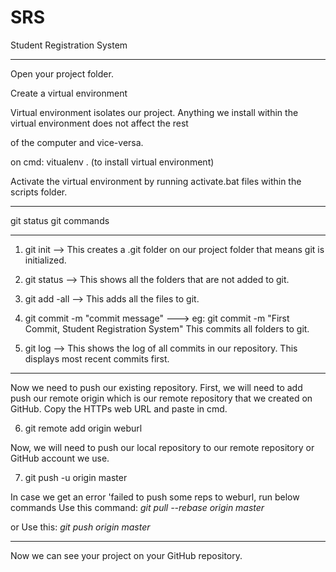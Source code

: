 # SRS
Student Registration System

___________________________________________________________
Open your project folder.

Create a virtual environment

Virtual environment isolates our project. Anything we install within the virtual environment does not affect the rest

of the computer and vice-versa.

on cmd: vitualenv . (to install virtual environment)

Activate the virtual environment by running activate.bat files within the scripts folder.
___________________________________________________________________________________________

git status git commands
___________________________________________________________________________________________
1. git init -->
This creates a .git folder on our project folder that means git is initialized.

2. git status -->
This shows all the folders that are not added to git.

3. git add -all -->
This adds all the files to git.

4. git commit -m "commit message" ---> eg: git commit -m "First Commit, Student Registration System"
This commits all folders to git.

5. git log -->
This shows the log of all commits in our repository. This displays most recent commits first.
________________________________________________________________________________________________________________________________
Now we need to push our existing repository. First, we will need to add push our remote origin which is our remote
repository that we created on GitHub. Copy the HTTPs web URL and paste in cmd.

6. git remote add origin weburl

Now, we will need to push our local repository to our remote repository or GitHub account we use.

7. git push -u origin master

In case we get an error 'failed to push some reps to weburl, run below commands
Use this command: *git pull --rebase origin master*

or Use this: *git push origin master*
________________________________________________________________________________________________________________________________
Now we can see your project on your GitHub repository.

